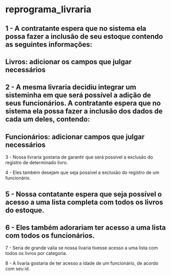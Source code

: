 # reprograma_livraria


## 1 - A contratante espera que no sistema ela possa fazer a inclusão de seu estoque contendo as seguintes informações:

## Livros: adicionar os campos que julgar necessários

## 2 - A mesma livraria decidiu integrar um sisteminha em que será possível a adição de seus funcionários. A contratante espera que no sistema ela possa fazer a inclusão dos dados de cada um deles, contendo:

## Funcionários: adicionar campos que julgar necessários

3 - Nossa livraria gostaria de garantir que será possível a exclusão do registro de determinado livro.

4 - Eles também desejam que seja possível a exclusão do registro de um funcionário.

## 5 - Nossa contatante espera que seja possível o acesso a uma lista completa com todos os livros do estoque.

## 6 - Eles também adorariam ter acesso a uma lista com todos os funcionários.

7 - Seria de grande valia se nossa livaria tivesse acesso a uma lista com todos os livros por categoria.

8 - A livaria gostaria de ter acesso a idade de um funcionário, de acordo com seu id.